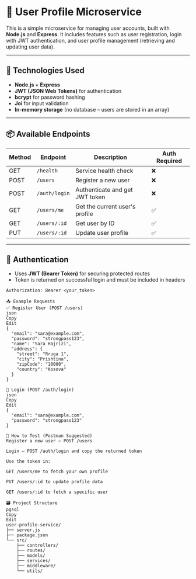# 👤 User Profile Microservice

This is a simple microservice for managing user accounts, built with **Node.js** and **Express**. It includes features such as user registration, login with JWT authentication, and user profile management (retrieving and updating user data).

---

## 🚀 Technologies Used

- **Node.js + Express**
- **JWT (JSON Web Tokens)** for authentication
- **bcrypt** for password hashing
- **Joi** for input validation
- **In-memory storage** (no database – users are stored in an array)

---

## 📦 Available Endpoints

| Method | Endpoint             | Description                        | Auth Required |
|--------|----------------------|------------------------------------|----------------|
| GET    | `/health`            | Service health check               | ❌             |
| POST   | `/users`             | Register a new user                | ❌             |
| POST   | `/auth/login`        | Authenticate and get JWT token     | ❌             |
| GET    | `/users/me`          | Get the current user's profile     | ✅             |
| GET    | `/users/:id`         | Get user by ID                     | ✅             |
| PUT    | `/users/:id`         | Update user profile                | ✅             |

---

## 🔐 Authentication

- Uses **JWT (Bearer Token)** for securing protected routes
- Token is returned on successful login and must be included in headers

```http
Authorization: Bearer <your_token>

📥 Example Requests
✅ Register User (POST /users)
json
Copy
Edit
{
  "email": "sara@example.com",
  "password": "strongpass123",
  "name": "Sara Hajrizi",
  "address": {
    "street": "Rruga 1",
    "city": "Prishtina",
    "zipCode": "10000",
    "country": "Kosova"
  }
}

🔐 Login (POST /auth/login)
json
Copy
Edit
{
  "email": "sara@example.com",
  "password": "strongpass123"
}

🧪 How to Test (Postman Suggested)
Register a new user – POST /users

Login – POST /auth/login and copy the returned token

Use the token in:

GET /users/me to fetch your own profile

PUT /users/:id to update profile data

GET /users/:id to fetch a specific user

🗃️ Project Structure
pgsql
Copy
Edit
user-profile-service/
├── server.js
├── package.json
└── src/
    ├── controllers/
    ├── routes/
    ├── models/
    ├── services/
    ├── middleware/
    └── utils/
